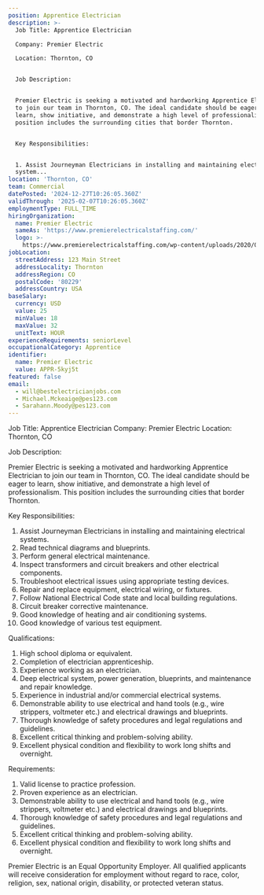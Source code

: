 ```yaml
---
position: Apprentice Electrician
description: >-
  Job Title: Apprentice Electrician

  Company: Premier Electric

  Location: Thornton, CO


  Job Description:


  Premier Electric is seeking a motivated and hardworking Apprentice Electrician
  to join our team in Thornton, CO. The ideal candidate should be eager to
  learn, show initiative, and demonstrate a high level of professionalism. This
  position includes the surrounding cities that border Thornton.


  Key Responsibilities:


  1. Assist Journeyman Electricians in installing and maintaining electrical
  system...
location: 'Thornton, CO'
team: Commercial
datePosted: '2024-12-27T10:26:05.360Z'
validThrough: '2025-02-07T10:26:05.360Z'
employmentType: FULL_TIME
hiringOrganization:
  name: Premier Electric
  sameAs: 'https://www.premierelectricalstaffing.com/'
  logo: >-
    https://www.premierelectricalstaffing.com/wp-content/uploads/2020/05/Premier-Electrical-Staffing-logo.png
jobLocation:
  streetAddress: 123 Main Street
  addressLocality: Thornton
  addressRegion: CO
  postalCode: '80229'
  addressCountry: USA
baseSalary:
  currency: USD
  value: 25
  minValue: 18
  maxValue: 32
  unitText: HOUR
experienceRequirements: seniorLevel
occupationalCategory: Apprentice
identifier:
  name: Premier Electric
  value: APPR-5kyj5t
featured: false
email:
  - will@bestelectricianjobs.com
  - Michael.Mckeaige@pes123.com
  - Sarahann.Moody@pes123.com
---
```




Job Title: Apprentice Electrician
Company: Premier Electric
Location: Thornton, CO

Job Description:

Premier Electric is seeking a motivated and hardworking Apprentice Electrician to join our team in Thornton, CO. The ideal candidate should be eager to learn, show initiative, and demonstrate a high level of professionalism. This position includes the surrounding cities that border Thornton.

Key Responsibilities:

1. Assist Journeyman Electricians in installing and maintaining electrical systems.
2. Read technical diagrams and blueprints.
3. Perform general electrical maintenance.
4. Inspect transformers and circuit breakers and other electrical components.
5. Troubleshoot electrical issues using appropriate testing devices.
6. Repair and replace equipment, electrical wiring, or fixtures.
7. Follow National Electrical Code state and local building regulations.
8. Circuit breaker corrective maintenance.
9. Good knowledge of heating and air conditioning systems.
10. Good knowledge of various test equipment.

Qualifications:

1. High school diploma or equivalent.
2. Completion of electrician apprenticeship.
3. Experience working as an electrician.
4. Deep electrical system, power generation, blueprints, and maintenance and repair knowledge.
5. Experience in industrial and/or commercial electrical systems.
6. Demonstrable ability to use electrical and hand tools (e.g., wire strippers, voltmeter etc.) and electrical drawings and blueprints.
7. Thorough knowledge of safety procedures and legal regulations and guidelines.
8. Excellent critical thinking and problem-solving ability.
9. Excellent physical condition and flexibility to work long shifts and overnight.

Requirements:

1. Valid license to practice profession.
2. Proven experience as an electrician.
3. Demonstrable ability to use electrical and hand tools (e.g., wire strippers, voltmeter etc.) and electrical drawings and blueprints.
4. Thorough knowledge of safety procedures and legal regulations and guidelines.
5. Excellent critical thinking and problem-solving ability.
6. Excellent physical condition and flexibility to work long shifts and overnight.

Premier Electric is an Equal Opportunity Employer. All qualified applicants will receive consideration for employment without regard to race, color, religion, sex, national origin, disability, or protected veteran status.

